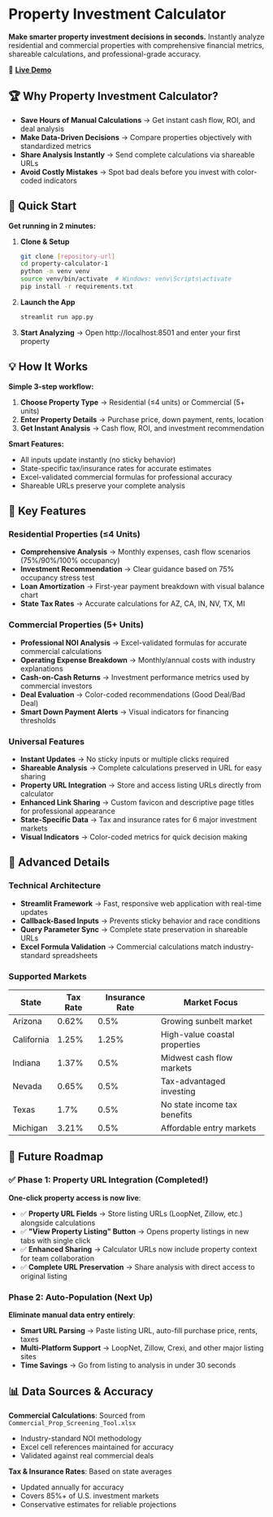 # Property Investment Calculator

**Make smarter property investment decisions in seconds.** Instantly analyze residential and commercial properties with comprehensive financial metrics, shareable calculations, and professional-grade accuracy.

🚀 **[Live Demo](https://property-calculator-405.streamlit.app/)**

## 🏆 Why Property Investment Calculator?

- **Save Hours of Manual Calculations** → Get instant cash flow, ROI, and deal analysis
- **Make Data-Driven Decisions** → Compare properties objectively with standardized metrics  
- **Share Analysis Instantly** → Send complete calculations via shareable URLs
- **Avoid Costly Mistakes** → Spot bad deals before you invest with color-coded indicators

## 🚀 Quick Start

**Get running in 2 minutes:**

1. **Clone & Setup**
   ```bash
   git clone [repository-url]
   cd property-calculator-1
   python -m venv venv
   source venv/bin/activate  # Windows: venv\Scripts\activate
   pip install -r requirements.txt
   ```

2. **Launch the App**
   ```bash
   streamlit run app.py
   ```

3. **Start Analyzing** → Open http://localhost:8501 and enter your first property

## 💡 How It Works

**Simple 3-step workflow:**
1. **Choose Property Type** → Residential (≤4 units) or Commercial (5+ units)
2. **Enter Property Details** → Purchase price, down payment, rents, location
3. **Get Instant Analysis** → Cash flow, ROI, and investment recommendation

**Smart Features:**
- All inputs update instantly (no sticky behavior)
- State-specific tax/insurance rates for accurate estimates
- Excel-validated commercial formulas for professional accuracy
- Shareable URLs preserve your complete analysis

## 🏡 Key Features

### Residential Properties (≤4 Units)
- **Comprehensive Analysis** → Monthly expenses, cash flow scenarios (75%/90%/100% occupancy)
- **Investment Recommendation** → Clear guidance based on 75% occupancy stress test
- **Loan Amortization** → First-year payment breakdown with visual balance chart
- **State Tax Rates** → Accurate calculations for AZ, CA, IN, NV, TX, MI

### Commercial Properties (5+ Units)  
- **Professional NOI Analysis** → Excel-validated formulas for accurate commercial calculations
- **Operating Expense Breakdown** → Monthly/annual costs with industry explanations
- **Cash-on-Cash Returns** → Investment performance metrics used by commercial investors
- **Deal Evaluation** → Color-coded recommendations (Good Deal/Bad Deal)
- **Smart Down Payment Alerts** → Visual indicators for financing thresholds

### Universal Features
- **Instant Updates** → No sticky inputs or multiple clicks required
- **Shareable Analysis** → Complete calculations preserved in URL for easy sharing
- **Property URL Integration** → Store and access listing URLs directly from calculator
- **Enhanced Link Sharing** → Custom favicon and descriptive page titles for professional appearance
- **State-Specific Data** → Tax and insurance rates for 6 major investment markets  
- **Visual Indicators** → Color-coded metrics for quick decision making

## 🔧 Advanced Details

### Technical Architecture
- **Streamlit Framework** → Fast, responsive web application with real-time updates
- **Callback-Based Inputs** → Prevents sticky behavior and race conditions  
- **Query Parameter Sync** → Complete state preservation in shareable URLs
- **Excel Formula Validation** → Commercial calculations match industry-standard spreadsheets

### Supported Markets
| State | Tax Rate | Insurance Rate | Market Focus |
|-------|----------|----------------|--------------|
| Arizona | 0.62% | 0.5% | Growing sunbelt market |
| California | 1.25% | 1.25% | High-value coastal properties |
| Indiana | 1.37% | 0.5% | Midwest cash flow markets |
| Nevada | 0.65% | 0.5% | Tax-advantaged investing |
| Texas | 1.7% | 0.5% | No state income tax benefits |
| Michigan | 3.21% | 0.5% | Affordable entry markets |

## 🚀 Future Roadmap

### ✅ Phase 1: Property URL Integration (Completed!)
**One-click property access is now live**:
- ✅ **Property URL Fields** → Store listing URLs (LoopNet, Zillow, etc.) alongside calculations
- ✅ **"View Property Listing" Button** → Opens property listings in new tabs with single click
- ✅ **Enhanced Sharing** → Calculator URLs now include property context for team collaboration
- ✅ **Complete URL Preservation** → Share analysis with direct access to original listing

### Phase 2: Auto-Population (Next Up)
**Eliminate manual data entry entirely**:
- **Smart URL Parsing** → Paste listing URL, auto-fill purchase price, rents, taxes
- **Multi-Platform Support** → LoopNet, Zillow, Crexi, and other major listing sites
- **Time Savings** → Go from listing to analysis in under 30 seconds

## 📊 Data Sources & Accuracy

**Commercial Calculations**: Sourced from `Commercial_Prop_Screening_Tool.xlsx`
- Industry-standard NOI methodology
- Excel cell references maintained for accuracy
- Validated against real commercial deals

**Tax & Insurance Rates**: Based on state averages
- Updated annually for accuracy
- Covers 85%+ of U.S. investment markets
- Conservative estimates for reliable projections